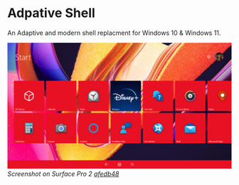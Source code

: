 # Adpative Shell

An Adaptive and modern shell replacment for Windows 10 & Windows 11.

![](.github/img/start-afedb48.png)
_Screenshot on Surface Pro 2 [afedb48](https://github.com/w10m-research/AdaptiveShell/commit/afedb48c8c54bc1e514439ac335a118a463a3315)_
